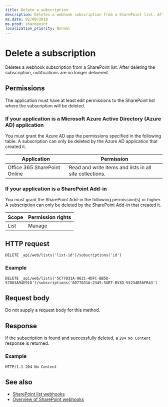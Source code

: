 ```yaml
---
title: Delete a subscription
description: Deletes a webhook subscription from a SharePoint list. After deleting the subscription, notifications are no longer delivered.
ms.date: 02/08/2018
ms.prod: sharepoint
localization_priority: Normal
---
```



# Delete a subscription

Deletes a webhook subscription from a SharePoint list. After deleting the subscription, notifications are no longer delivered.

## Permissions

The application must have at least edit permissions to the SharePoint list where the subscription will be deleted.

### If your application is a Microsoft Azure Active Directory (Azure AD) application

You must grant the Azure AD app the permissions specified in the following table. A subscription can only be deleted by the Azure AD application that created it.

Application | Permission 
------------|------------
Office 365 SharePoint Online|Read and write items and lists in all site collections.

### If your application is a SharePoint Add-in

You must grant the SharePoint Add-in the following permission(s) or higher. A subscription can only be deleted by the SharePoint Add-in that created it.

Scope | Permission rights 
------|------------
List|Manage

## HTTP request

```
DELETE _api/web/lists('list-id')/subscriptions('id')
```

### Example

```http
DELETE _api/web/lists('5C77031A-9621-4DFC-BB5D-57803A94E91D')/subscriptions('6D77031A-2345-5GRT-BV3D-55234B56FR43')
```

## Request body

Do not supply a request body for this method.

## Response

If the subscription is found and successfully deleted, a `204 No Content` response is returned.

### Example

```http
HTTP/1.1 204 No Content
```

## See also

- [SharePoint list webhooks](overview-sharepoint-list-webhooks.md)
- [Overview of SharePoint webhooks](../overview-sharepoint-webhooks.md)
